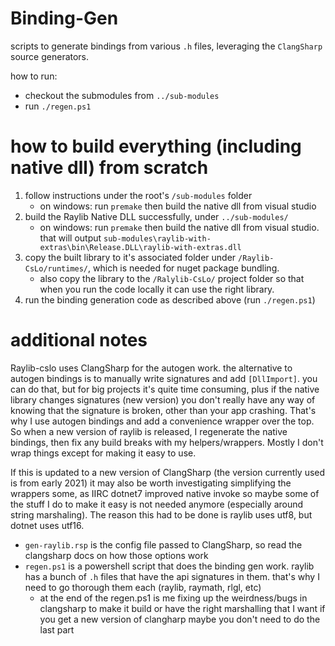 # Binding-Gen
scripts to generate bindings from various `.h` files, leveraging the `ClangSharp` source generators.

how to run:
- checkout the submodules from `../sub-modules`
- run `./regen.ps1`


# how to build everything (including native dll) from scratch

1. follow instructions under the root's `/sub-modules` folder
   - on windows:  run `premake` then build the native dll from visual studio
1. build the Raylib Native DLL successfully, under `../sub-modules/`
   - on windows:  run `premake` then build the native dll from visual studio.  that will output `sub-modules\raylib-with-extras\bin\Release.DLL\raylib-with-extras.dll`
1. copy the built library to it's associated folder under `/Raylib-CsLo/runtimes/`, which is needed for nuget package bundling.  
   - also copy the library to the `/Ralylib-CsLo/` project folder so that when you run the code locally it can use the right library.
1. run the binding generation code as described above (run `./regen.ps1`)


# additional notes
Raylib-cslo uses ClangSharp for the autogen work.  the alternative to autogen bindings is to manually write signatures and add `[DllImport]`.  you can do that, but for big projects it's quite time consuming, plus if the native library changes signatures (new version) you don't really have any way of knowing that the signature is broken, other than your app crashing.  That's why I use autogen bindings and add a convenience wrapper over the top.  So when a new version of raylib is released, I regenerate the native bindings, then fix any build breaks with my helpers/wrappers.  Mostly I don't wrap things except for making it easy to use.  

If this is updated to a new version of ClangSharp (the version currently used is from early 2021) it may also be worth investigating simplifying the wrappers some, as IIRC dotnet7 improved native invoke so maybe some of the stuff I do to make it easy is not needed anymore (especially around string marshaling).  The reason this had to be done is raylib uses utf8, but dotnet uses utf16.



- `gen-raylib.rsp` is the config file passed to ClangSharp, so read the clangsharp docs on how those options work
- `regen.ps1` is a powershell script that does the binding gen work.   raylib has a bunch of `.h` files that have the api signatures in them.   that's why I need to go thorough them each (raylib, raymath, rlgl, etc)
  - at the end of the regen.ps1 is me fixing up the weirdness/bugs in clangsharp to make it build or have the right marshalling that I want
if you get a new version of clangharp maybe you don't need to do the last part
